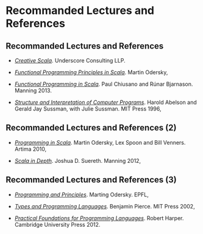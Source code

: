 # Recommanded Lectures and References

## Recommanded Lectures and References

- *[Creative Scala](http://underscore.io/training/courses/creative-scala/)*. Underscore Consulting LLP.

- *[Functional Programming Principles in Scala](https://www.coursera.org/course/progfun)*. Martin Odersky,

- *[Functional Programming in Scala](http://www.manning.com/bjarnason/)*. Paul Chiusano and Rúnar Bjarnason. Manning 2013.

- *[Structure and Interpretation of Computer Programs](http://mitpress.mit.edu/books/structure-and-interpretation-computer-programs)*. Harold Abelson and Gerald Jay Sussman, with Julie Sussman. MIT Press 1996,

## Recommanded Lectures and References (2)

- *[Programming in Scala](http://www.artima.com/shop/programming_in_scala_2ed)*. Martin Odersky, Lex Spoon and Bill Venners. Artima 2010,

- *[Scala in Depth](http://www.manning.com/suereth/)*. Joshua D. Suereth. Manning 2012,

## Recommanded Lectures and References (3)

- *[Programming and Principles](http://lamp.epfl.ch/teaching/progp)*. Marting Odersky. EPFL,

- *[Types and Programming Languages](http://www.cis.upenn.edu/~bcpierce/tapl/)*. Benjamin Pierce. MIT Press 2002,

- *[Practical Foundations for Programming Languages](http://www.cs.cmu.edu/~rwh/plbook/book.pdf)*. Robert Harper. Cambridge University Press 2012.